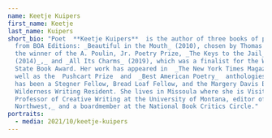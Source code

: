 ```yaml
---
name: Keetje Kuipers
first_name: Keetje
last_name: Kuipers
short_bio: "Poet  **Keetje Kuipers**  is the author of three books of poems, all
  from BOA Editions: _Beautiful in the Mouth_ (2010), chosen by Thomas Lux as
  the winner of the A. Poulin, Jr. Poetry Prize, _The Keys to the Jail_
  (2014)_,_ and _All Its Charms_ (2019), which was a finalist for the Washington
  State Book Award. Her work has appeared in  _The New York Times Magazine_, as
  well as the  Pushcart Prize  and  _Best American Poetry_  anthologies. Keetje
  has been a Stegner Fellow, Bread Loaf Fellow, and the Margery Davis Boyden
  Wilderness Writing Resident. She lives in Missoula where she is Visiting
  Professor of Creative Writing at the University of Montana, editor of _Poetry
  Northwest,_ and a boardmember at the National Book Critics Circle."
portraits:
  - media: 2021/10/keetje-kuipers
---
```

